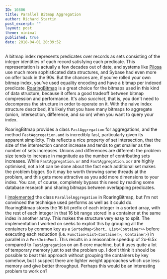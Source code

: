 ```yaml
---
ID: 10806
title: Parallel Bitmap Aggregation
author: Richard Startin
post_excerpt: ""
layout: post
theme: minimal
published: true
date: 2018-04-01 20:39:52
---
```

A bitmap index represents predicates over records as sets consisting of the integer identities of each record satisfying each predicate. This representation is actually a few decades out of date, and systems like <a href="https://github.com/pilosa" rel="noopener" target="_blank">Pilosa</a> use much more sophisticated data structures, and Sybase had even more on offer back in the 90s. But the chances are, if you've rolled your own bitmap index, you've used equality encoding and have a bitmap per indexed predicate. <a href="https://github.com/RoaringBitmap/RoaringBitmap" rel="noopener" target="_blank">RoaringBitmap</a> is a great choice for the bitmaps used in this kind of data structure, because it offers a good tradeoff between bitmap compression and performance. It's also <em>succinct</em>, that is, you don't need to decompress the structure in order to operate on it. With the naive index structure described, it's likely that you have many bitmaps to aggregate (union, intersection, difference, and so on) when you want to query your index. 

RoaringBitmap provides a class `FastAggregation` for aggregations, and the method `FastAggregation.and` is incredibly fast, particularly given its apparent simplicity. This reflects a nice property of set intersection, that the size of the intersection cannot increase and tends to get smaller as the number of sets increases. Unions and differences are different: the problem size tends to increase in magnitude as the number of contributing sets increases. While `FastAggregation.or` and `FastAggregation.xor` are highly optimised, not a lot can be done about the fact each additional set makes the problem bigger. So it may be worth throwing some threads at the problem, and this gets more attractive as you add more dimensions to your index. You can, of course, completely bypass this need by reading some database research and sharing bitmaps between overlapping predicates.

I <a href="https://github.com/RoaringBitmap/RoaringBitmap/pull/211" rel="noopener" target="_blank">implemented</a> the class `ParallelAggregation` in RoaringBitmap, but I'm not convinced the technique used performs as well as it could do. RoaringBitmap stores the 16 bit prefix of each integer in a sorted array, with the rest of each integer in that 16 bit range stored in a container at the same index in another array. This makes the structure very easy to split. The implementation I worked on seeks to exploit this by grouping all the containers by common key as a `SortedMap<Short, List<Container>>` before executing each reduction (i.e. `Function<List<Container>, Container>`) in parallel in a `ForkJoinPool`. This results in a reasonable speedup of 2x-6.5x compared to `FastAggregation` on an 8 core machine, but it uses quite a lot of temporary memory just to set the problem up. I don't think it should be possible to beat this approach without grouping the containers by key somehow, but I suspect there are lighter weight approaches which use less memory and give better throughput. Perhaps this would be an interesting problem to work on?